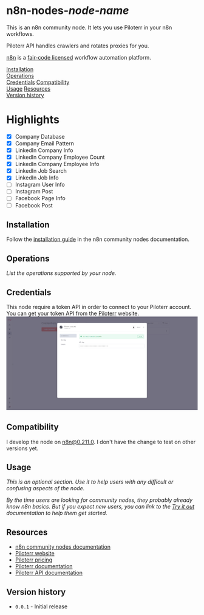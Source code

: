 # n8n-nodes-_node-name_

This is an n8n community node. It lets you use Piloterr in your n8n workflows.

Piloterr API handles crawlers and rotates proxies for you.

[n8n](https://n8n.io/) is a [fair-code licensed](https://docs.n8n.io/reference/license/) workflow automation platform.

[Installation](#installation)  
[Operations](#operations)  
[Credentials](#credentials)
[Compatibility](#compatibility)  
[Usage](#usage) 
[Resources](#resources)  
[Version history](#version-history)

# Highlights
- [x] Company Database
- [x] Company Email Pattern
- [x] LinkedIn Company Info
- [x] LinkedIn Company Employee Count
- [x] LinkedIn Company Employee Info
- [x] LinkedIn Job Search
- [x] LinkedIn Job Info
- [ ] Instagram User Info
- [ ] Instagram Post
- [ ] Facebook Page Info
- [ ] Facebook Post

## Installation

Follow the [installation guide](https://docs.n8n.io/integrations/community-nodes/installation/) in the n8n community nodes documentation.

## Operations

_List the operations supported by your node._

## Credentials

This node require a token API in order to connect to your Piloterr account. You can get your token API from the [Piloterr](https://piloterr.com/login) website.
[![credentials](assets/credentials.png)](assets/credentials.png)

## Compatibility

I develop the node on n8n@0.211.0. I don't have the change to test on other versions yet.

## Usage

_This is an optional section. Use it to help users with any difficult or confusing aspects of the node._

_By the time users are looking for community nodes, they probably already know n8n basics. But if you expect new users, you can link to the [Try it out](https://docs.n8n.io/try-it-out/) documentation to help them get started._

## Resources

* [n8n community nodes documentation](https://docs.n8n.io/integrations/community-nodes/)
* [Piloterr website](https://piloterr.com/)
* [Piloterr pricing](https://piloterr.com/pricing)
* [Piloterr documentation](https://piloterr.com/docs)
* [Piloterr API documentation](https://piloterr.readme.io)

## Version history

- `0.0.1` - Initial release
